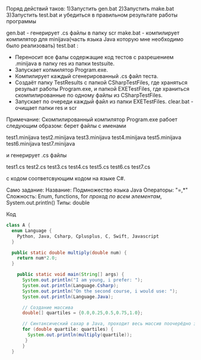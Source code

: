 Поряд действий таков:
1)Запустить gen.bat
2)Запустить make.bat
3)Запустить test.bat и убедиться в правильном результате работы программы


gen.bat - генерирует .cs файлы в папку scr
make.bat - компилирует компилятор для minijava(часть языка Java которую мне необходимо было реализовать)
test.bat : 
* Переносит все фалы содержащие код тестов с разрешением .minijava в папку res из папки testsuite.
* Запускает копмилятор Program.exe. 
* Компилирует каждый сгенерированный .cs файл теста.
* Создаёт папку TestResults c папкой CSharpTestFiles, где храняться резульат работы Program.exe, и папкой EXETestFiles, где храниться скомпилированные по одному файлы из CSharpTestFiles.
* Запускает по очереди каждый файл из папки EXETestFiles.
clear.bat - очищает папки res и scr

Примечание:
Скомпилированный компилятор Program.exe рабоет следующим образом: берет файлы с именами 

test1.minijava
test2.minijava
test3.minijava
test4.minijava
test5.minijava
test6.minijava
test7.minijava

и генерирует .cs файлы

test1.cs
test2.cs
test3.cs
test4.cs
test5.cs
test6.cs
test7.cs

с кодом соответсвующим кодом на языке C#.

Само задание:
Название: Подмножество языка Java 
Операторы: "=,*" 
Сложность: Enum, functions, for *проход по всем элементам*, System.out.println() 
Типы: double 


Код 
```java
class A { 
  enum Language { 
    Python, Java, Csharp, Cplusplus, C, Swift, Javascript 
  } 

  public static double multiply(double num) { 
    return num*2.0; 
  } 

    public static void main(String[] args) { 
      System.out.println("I am young, i prefer: "); 
      System.out.println(Language.Csharp); 
      System.out.println("On the second course, i would use: "); 
      System.out.println(Language.Java); 

      // Создание массива 
      double[] quartiles = {0.0,0.25,0.5,0.75,1.0}; 

      // Синтаксический сахар в Java, проходит весь массив поочерёдно записывая переменные в quartile 
      for (double quartile: quartiles) { 
        System.out.println(multiply(quartile)); 
       } 
      } 
  } 
```
